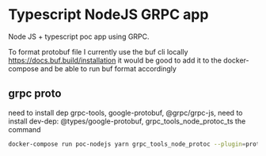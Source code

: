# Typescript NodeJS GRPC app
Node JS + typescript poc app using GRPC.

To format protobuf file I currently use the buf cli locally https://docs.buf.build/installation
it would be good to add it to the docker-compose and be able to run buf format accordingly

## grpc proto
need to install dep grpc-tools, google-protobuf, @grpc/grpc-js, 
need to install dev-dep: @types/google-protobuf, grpc_tools_node_protoc_ts
 the command 
 ```zsh
 docker-compose run poc-nodejs yarn grpc_tools_node_protoc --plugin=protoc-gen-ts=./node_modules/.bin/protoc-gen-ts --ts_out=grpc_js:./lib/protos -I ./protos ./protos/hello.proto
 ```